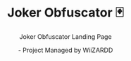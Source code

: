 
<h1 align="center">Joker Obfuscator 🃏</h1>

<p align="center">
  Joker Obfuscator Landing Page
</p>
<p align="center">
  - Project Managed by WiiZARDD
</p>
